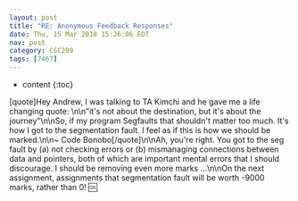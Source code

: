 ```yaml
---
layout: post
title: "RE: Anonymous Feedback Responses"
date: Thu, 15 Mar 2018 15:26:06 EDT
nav: post
category: CSC209
tags: [7467]
---
```


* content
{:toc}

[quote]Hey Andrew, I was talking to TA Kimchi and he gave me a life changing quote: \n\n"it's not about the destination, but it's about the journey"\n\nSo, if my program Segfaults that shouldn't matter too much. It's how I got to the segmentation fault. I feel as if this is how we should be marked.\n\n~ Code Bonobo[/quote]\n\nAh, you're right. You got to the seg fault by (a) not checking errors or (b) mismanaging connections between data and pointers, both of which are important mental errors that I should discourage. I should be removing even more marks ...\n\nOn the next assignment, assignments that segmentation fault will be worth -9000 marks, rather than 0! :cool:
<!-- more -->
<p></p>
